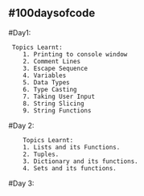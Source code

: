 ## #100daysofcode

#Day1:
    
     Topics Learnt: 
        1. Printing to console window
        2. Comment Lines
        3. Escape Sequence
        4. Variables
        5. Data Types
        6. Type Casting
        7. Taking User Input
        8. String Slicing
        9. String Functions
        

#Day 2:

        Topics Learnt:
        1. Lists and its Functions.
        2. Tuples.
        3. Dictionary and its functions.
        4. Sets and its functions.
        
#Day 3:
